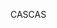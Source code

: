 <span data-ttu-id="bb3f0-101">CAS</span><span class="sxs-lookup"><span data-stu-id="bb3f0-101">CAS</span></span>